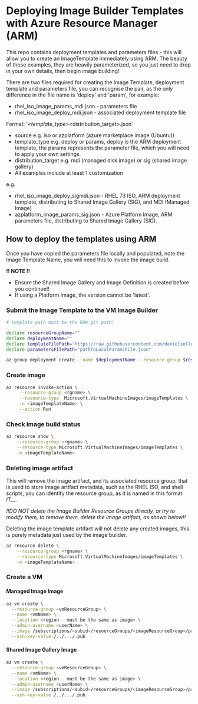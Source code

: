 # Deploying Image Builder Templates with Azure Resource Manager (ARM) 
This repo contains deployment templates and parameters files - this will allow you to create an ImageTemplate immediately using ARM. The beauty of these examples, they are heavily parameterized, so you just need to drop in your own details, then begin image building! 

There are two files required for creating the Image Template, deployment template and parameters file, you can recognise the pair, as the only difference in the file name is 'deploy' and 'param', for example:
* rhel_iso_image_params_mdi.json - parameters file
* rhel_iso_image_deploy_mdi.json - associated deployment template file

Format:
'<source>_<template_type>_<distribution_target>.json'

* source e.g. iso or azplatform (azure marketplace image (Ubuntu))
* template_type e.g. deploy or params, deploy is the ARM deployment template, the params represents the parameter file, which you will need to apply your own settings.
* distribution_target e.g. mdi (managed disk image) or sig (shared image gallery)
* All examples include at least 1 customization


e.g.
* rhel_iso_image_deploy_sigmdi.json - RHEL 73 ISO, ARM deployment template, distributing to Shared Image Gallery (SIG), and MDI (Managed Image)
* azplatform_image_params_sig.json - Azure Platform Image, ARM parameters file, distributing to Shared Image Gallery (SIG).

## How to deploy the templates using ARM
Once you have copied the parameters file locally and populated, note the Image Template Name, you will need this to invoke the image build.

**!! NOTE !!**
* Ensure the Shared Image Gallery and Image Definition is created before you continue!!
* If using a Platform Image, the version cannot be 'latest'.

### Submit the Image Template to the VM Image Builder
```bash
# template path must be the RAW git path!

declare resourceGroupName=""
declare deploymentName=""
declare templateFilePath="https://raw.githubusercontent.com/danielsollondon/azvmimagebuilder/master/armTemplates/azplatform_image_deploy_sigmdi.json"
declare parametersFilePath="pathToLocalParamsFile.json"

az group deployment create --name $deploymentName --resource-group $resourceGroupName --template-uri $templateFilePath --parameters $parametersFilePath 
```

### Create image
```bash
az resource invoke-action \
     --resource-group <rgname> \
     --resource-type  Microsoft.VirtualMachineImages/imageTemplates \
     -n <imageTemplateName> \
     --action Run 
```

### Check image build status
```bash
az resource show \
    --resource-group <rgname> \
    --resource-type Microsoft.VirtualMachineImages/imageTemplates \
    -n <imageTemplateName>
```
### Deleting image artifact
This will remove the image artifact, and its associated resource group, that is used to store image artifact metadata, such as the RHEL ISO, and shell scripts, you can identify the resource group, as it is named in this format *IT_<DestinationResourceGroup>_<TemplateName>*.

*!!DO NOT delete the Image Builder Resource Groups directly, or try to modify them, to remove them, delete the image artifact, as shown below!!*

Deleting the image template artifact will not delete any created images, this is purely metadata just used by the image builder.

```bash
az resource delete \
    --resource-group <rgname> \
    --resource-type Microsoft.VirtualMachineImages/imageTemplates \
    -n <imageTemplateName>
```
### Create a VM

#### Managed Image Image
```bash
az vm create \
  --resource-group <vmResourceGroup> \
  --name <vmName> \
  --location <region - must be the same as image> \
  --admin-username <userName> \
  --image /subscriptions/<subid>/resourceGroups/<imageResourceGroup>/providers/Microsoft.Compute/images/<managedImagename> \
  --ssh-key-value /../.../.pub    
```
#### Shared Image Gallery Image
```bash
az vm create \
  --resource-group <vmResourceGroup> \
  --name <vmName> \
  --location <region - must be the same as image> \
  --admin-username <userName> \
  --image /subscriptions/<subid>/resourceGroups/<imageResourceGroup>/providers/Microsoft.Compute/galleries/<imageGalName>/images/<ImageDefintionName>/versions/<ImageDefintionVersion> \
  --ssh-key-value /../.../.pub   
```